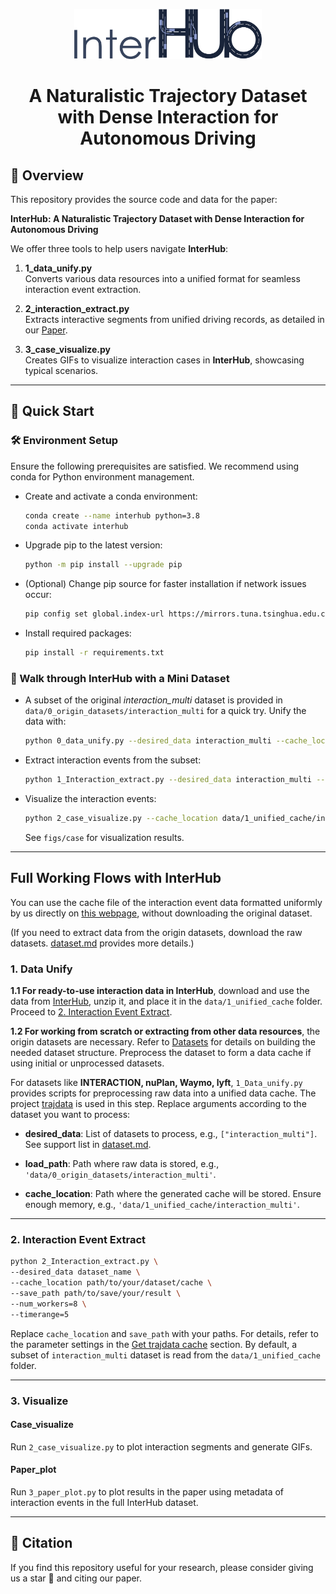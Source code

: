 <p align="center">
    <img src="image/logo.png" alt="Logo" width="300">
</p>

<h1 align="center">A Naturalistic Trajectory Dataset with Dense Interaction for Autonomous Driving</h1>


## 📖 Overview
This repository provides the source code and data for the paper:

**InterHub: A Naturalistic Trajectory Dataset with Dense Interaction for Autonomous Driving**

We offer three tools to help users navigate **InterHub**:

1. **1_data_unify.py**  
   Converts various data resources into a unified format for seamless interaction event extraction.

2. **2_interaction_extract.py**  
   Extracts interactive segments from unified driving records, as detailed in our [Paper](#citation).

3. **3_case_visualize.py**  
   Creates GIFs to visualize interaction cases in **InterHub**, showcasing typical scenarios.

---

## 🚀 Quick Start

### 🛠️ Environment Setup

Ensure the following prerequisites are satisfied. We recommend using conda for Python environment management.

* Create and activate a conda environment:
  ```bash
  conda create --name interhub python=3.8
  conda activate interhub
  ```

* Upgrade pip to the latest version:
  ```bash
  python -m pip install --upgrade pip
  ```

* (Optional) Change pip source for faster installation if network issues occur:
  ```bash
  pip config set global.index-url https://mirrors.tuna.tsinghua.edu.cn/pypi/web/simple
  ```

* Install required packages:
  ```bash
  pip install -r requirements.txt
  ```

### 🏃 Walk through InterHub with a Mini Dataset

* A subset of the original *interaction_multi* dataset is provided in `data/0_origin_datasets/interaction_multi` for a quick try. Unify the data with:
  ```bash
  python 0_data_unify.py --desired_data interaction_multi --cache_location data/1_unified_cache/interaction_multi --data_dirs data/0_origin_datasets/interaction_multi
  ```

* Extract interaction events from the subset:
  ```bash
  python 1_Interaction_extract.py --desired_data interaction_multi --cache_location data/1_unified_cache/interaction_multi --save_path data/2_extracted_results
  ```

* Visualize the interaction events:
  ```bash
  python 2_case_visualize.py --cache_location data/1_unified_cache/interaction_multi --interaction_idx_info data/2_extracted_results/results.csv --top_n 3
  ```
  See `figs/case` for visualization results.

---

## Full Working Flows with InterHub

You can use the cache file of the interaction event data formatted uniformly by us directly on [this webpage](lianjie), without downloading the original dataset.

(If you need to extract data from the origin datasets, download the raw datasets. [dataset.md](dataset.md) provides more details.)

### 1. Data Unify

**1.1 For ready-to-use interaction data in InterHub**, download and use the data from [InterHub](https://lianjie.link/interhub), unzip it, and place it in the `data/1_unified_cache` folder. Proceed to [2. Interaction Event Extract](#2-interaction-event-extract).

**1.2 For working from scratch or extracting from other data resources**, the origin datasets are necessary. Refer to [Datasets](#datasets) for details on building the needed dataset structure. Preprocess the dataset to form a data cache if using initial or unprocessed datasets.

For datasets like **INTERACTION, nuPlan, Waymo, lyft**, `1_Data_unify.py` provides scripts for preprocessing raw data into a unified data cache. The project [trajdata](https://github.com/NVlabs/trajdata?tab=readme-ov-file#data-preprocessing-optional) is used in this step. Replace arguments according to the dataset you want to process:

- **desired_data**: List of datasets to process, e.g., `["interaction_multi"]`. See support list in [dataset.md](dataset.md).

- **load_path**: Path where raw data is stored, e.g., `'data/0_origin_datasets/interaction_multi'`.

- **cache_location**: Path where the generated cache will be stored. Ensure enough memory, e.g., `'data/1_unified_cache/interaction_multi'`.

---

### 2. Interaction Event Extract

```bash
python 2_Interaction_extract.py \
--desired_data dataset_name \
--cache_location path/to/your/dataset/cache \
--save_path path/to/save/your/result \
--num_workers=8 \
--timerange=5
```

Replace `cache_location` and `save_path` with your paths. For details, refer to the parameter settings in the [Get trajdata cache](#get-trajdata-cache) section. By default, a subset of `interaction_multi` dataset is read from the `data/1_unified_cache` folder.

---

### 3. Visualize  

#### Case_visualize
Run `2_case_visualize.py` to plot interaction segments and generate GIFs.

#### Paper_plot
Run `3_paper_plot.py` to plot results in the paper using metadata of interaction events in the full InterHub dataset.

---

## 📜 Citation
If you find this repository useful for your research, please consider giving us a star 🌟 and citing our paper.



